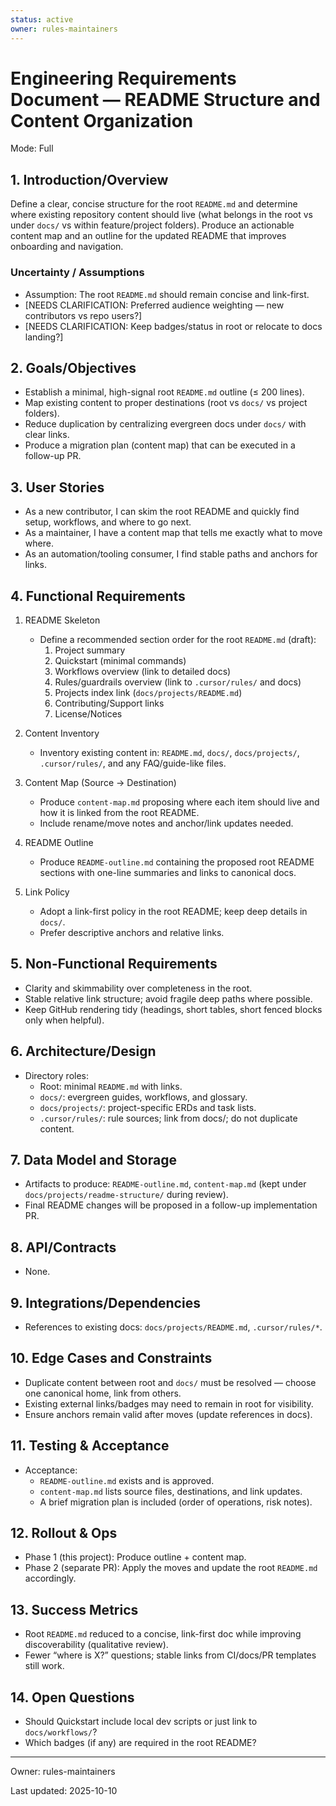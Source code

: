 ```yaml
---
status: active
owner: rules-maintainers
---
```


# Engineering Requirements Document — README Structure and Content Organization

Mode: Full


## 1. Introduction/Overview

Define a clear, concise structure for the root `README.md` and determine where existing repository content should live (what belongs in the root vs under `docs/` vs within feature/project folders). Produce an actionable content map and an outline for the updated README that improves onboarding and navigation.

### Uncertainty / Assumptions

- Assumption: The root `README.md` should remain concise and link-first.
- [NEEDS CLARIFICATION: Preferred audience weighting — new contributors vs repo users?]
- [NEEDS CLARIFICATION: Keep badges/status in root or relocate to docs landing?]

## 2. Goals/Objectives

- Establish a minimal, high-signal root `README.md` outline (≤ 200 lines).
- Map existing content to proper destinations (root vs `docs/` vs project folders).
- Reduce duplication by centralizing evergreen docs under `docs/` with clear links.
- Produce a migration plan (content map) that can be executed in a follow-up PR.

## 3. User Stories

- As a new contributor, I can skim the root README and quickly find setup, workflows, and where to go next.
- As a maintainer, I have a content map that tells me exactly what to move where.
- As an automation/tooling consumer, I find stable paths and anchors for links.

## 4. Functional Requirements

1. README Skeleton

   - Define a recommended section order for the root `README.md` (draft):
     1. Project summary
     2. Quickstart (minimal commands)
     3. Workflows overview (link to detailed docs)
     4. Rules/guardrails overview (link to `.cursor/rules/` and docs)
     5. Projects index link (`docs/projects/README.md`)
     6. Contributing/Support links
     7. License/Notices

2. Content Inventory

   - Inventory existing content in: `README.md`, `docs/`, `docs/projects/`, `.cursor/rules/`, and any FAQ/guide-like files.

3. Content Map (Source → Destination)

   - Produce `content-map.md` proposing where each item should live and how it is linked from the root README.
   - Include rename/move notes and anchor/link updates needed.

4. README Outline

   - Produce `README-outline.md` containing the proposed root README sections with one-line summaries and links to canonical docs.

5. Link Policy
   - Adopt a link-first policy in the root README; keep deep details in `docs/`.
   - Prefer descriptive anchors and relative links.

## 5. Non-Functional Requirements

- Clarity and skimmability over completeness in the root.
- Stable relative link structure; avoid fragile deep paths where possible.
- Keep GitHub rendering tidy (headings, short tables, short fenced blocks only when helpful).

## 6. Architecture/Design

- Directory roles:
  - Root: minimal `README.md` with links.
  - `docs/`: evergreen guides, workflows, and glossary.
  - `docs/projects/`: project-specific ERDs and task lists.
  - `.cursor/rules/`: rule sources; link from docs/; do not duplicate content.

## 7. Data Model and Storage

- Artifacts to produce: `README-outline.md`, `content-map.md` (kept under `docs/projects/readme-structure/` during review).
- Final README changes will be proposed in a follow-up implementation PR.

## 8. API/Contracts

- None.

## 9. Integrations/Dependencies

- References to existing docs: `docs/projects/README.md`, `.cursor/rules/*`.

## 10. Edge Cases and Constraints

- Duplicate content between root and `docs/` must be resolved — choose one canonical home, link from others.
- Existing external links/badges may need to remain in root for visibility.
- Ensure anchors remain valid after moves (update references in docs).

## 11. Testing & Acceptance

- Acceptance:
  - `README-outline.md` exists and is approved.
  - `content-map.md` lists source files, destinations, and link updates.
  - A brief migration plan is included (order of operations, risk notes).

## 12. Rollout & Ops

- Phase 1 (this project): Produce outline + content map.
- Phase 2 (separate PR): Apply the moves and update the root `README.md` accordingly.

## 13. Success Metrics

- Root `README.md` reduced to a concise, link-first doc while improving discoverability (qualitative review).
- Fewer “where is X?” questions; stable links from CI/docs/PR templates still work.

## 14. Open Questions

- Should Quickstart include local dev scripts or just link to `docs/workflows/`?
- Which badges (if any) are required in the root README?

---

Owner: rules-maintainers

Last updated: 2025-10-10
